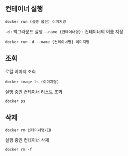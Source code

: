 ## 컨테이너 실행
```
docker run (실행 옵션) 이미지명
```
`-d` : 백그라운드 실행
`--name {컨테이너명}` : 컨테이너의 이름 지정
```
docker run -d --name {컨테이너명} 이미지명
```

## 조회
로컬 이미지 조회
```
docker image ls (이미지명)
```

실행 중인 컨테이너 리스트 조회
```
docker ps
```

## 삭제
```
docker rm 컨테이너명/ID
```
실행 중인 컨테이너 삭제
```
docker rm -f
```

